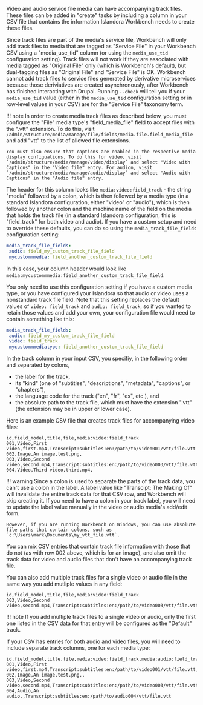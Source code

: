 Video and audio service file media can have accompanying track files. These files can be added in "create" tasks by including a column in your CSV file that contains the information Islandora Workbench needs to create these files.

Since track files are part of the media's service file, Workbench will only add track files to media that are tagged as "Service File" in your Workbench CSV using a "media_use_tid" column (or using the `media_use_tid` configuration setting). Track files will not work if they are associated with media tagged as "Original File" only (which is Workbench's default), but dual-tagging files as "Original File" and "Service File" is OK. Workbench cannot add track files to service files generated by derivative microservices because those deriviatives are created asynchronously, after Workbench has finished interacting with Drupal. Running `--check` will tell you if your `media_use_tid` value (either in the `media_use_tid` configuration setting or in row-level values in your CSV) are for the "Service File" taxonomy term.

!!! note
    In order to create media track files as described below, you must configure the "File" media type's "field_media_file" field to accept files with the ".vtt" extension. To do this, visit `/admin/structure/media/manage/file/fields/media.file.field_media_file` and add "vtt" to the list of allowed file extensions.

    You must also ensure that captions are enabled in the respective media display configuations. To do this for video, visit `/admin/structure/media/manage/video/display` and select "Video with Captions" in the "Video file" entry. For audion, visit `/admin/structure/media/manage/audio/display` and select "Audio with Captions" in the "Audio file" entry.

The header for this column looks like `media:video:field_track` - the string "media" followed by a colon, which is then followed by a media type (in a standard Islandora configuration, either "video" or "audio"), which is then followed by another colon and the machine name of the field on the media that holds the track file (in a standard Islandora configuration, this is "field_track" for both video and audio). If you have a custom setup and need to override these defaults, you can do so using the `media_track_file_fields` configuration setting:

```yaml
media_track_file_fields:
 audio: field_my_custom_track_file_field
 mycustommmedia: field_another_custom_track_file_field
```

In this case, your column header would look like `media:mycustommmedia:field_another_custom_track_file_field`.

You only need to use this configuration setting if you have a custom media type, or you have configured your Islandora so that audio or video uses a nonstandard track file field. Note that this setting replaces the default values of `video: field_track` and `audio: field_track`, so if you wanted to retain those values and add your own, your configuration file would need to contain something like this:

```yaml
media_track_file_fields:
 audio: field_my_custom_track_file_field
 video: field_track
 mycustommmediatype: field_another_custom_track_file_field
```

In the track column in your input CSV, you specifiy, in the following order and separated by colons,

- the label for the track,
- its "kind" (one of "subtitles", "descriptions", "metadata", "captions", or "chapters"),
- the language code for the track ("en", "fr", "es", etc.), and
- the absolute path to the track file, which must have the extension ".vtt" (the extension may be in upper or lower case).

Here is an example CSV file that creates track files for accompanying video files:

```
id,field_model,title,file,media:video:field_track
001,Video,First video,first.mp4,Transcript:subtitles:en:/path/to/video001/vtt/file.vtt
002,Image,An image,test.png,
003,Video,Second video,second.mp4,Transcript:subtitles:en:/path/to/video003/vtt/file.vtt
004,Video,Third video,third.mp4,
```

!!! warning
    Since a colon is used to separate the parts of the track data, you can't use a colon in the label. A label value like "Transcipt: The Making Of" will invalidate the entire track data for that CSV row, and Workbench will skip creating it. If you need to have a colon in your track label, you will need to update the label value manually in the video or audio media's add/edit form.

    However, if you are running Workbench on Windows, you can use absolute file paths that contain colons, such as `c:\Users\mark\Documents\my_vtt_file.vtt`.

You can mix CSV entries that contain track file information with those that do not (as with row 002 above, which is for an image), and also omit the track data for video and audio files that don't have an accompanying track file.

You can also add multiple track files for a single video or audio file in the same way you add mutliple values in any field:

```
id,field_model,title,file,media:video:field_track
003,Video,Second video,second.mp4,Transcript:subtitles:en:/path/to/video003/vtt/file.vtt|Transcript:subtitles:en:/path/to/another/track_file.vtt
```

!!! note
    If you add multiple track files to a single video or audio, only the first one listed in the CSV data for that entry will be configured as the "Default" track.

If your CSV has entries for both audio and video files, you will need to include separate track columns, one for each media type:

```
id,field_model,title,file,media:video:field_track,media:audio:field_track
001,Video,First video,first.mp4,Transcript:subtitles:en:/path/to/video001/vtt/file.vtt,
002,Image,An image,test.png,,
003,Video,Second video,second.mp4,Transcript:subtitles:en:/path/to/video003/vtt/file.vtt,
004,Audio,An audio,,Transcript:subtitles:en:/path/to/audio004/vtt/file.vtt
```
